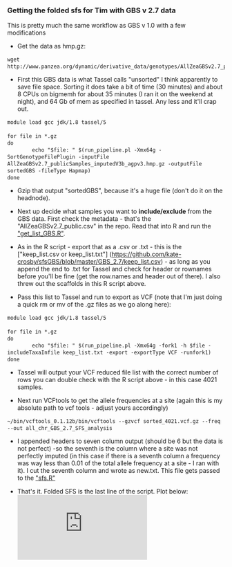 ### Getting the folded sfs for Tim with GBS v 2.7 data

This is pretty much the same workflow as GBS v 1.0 with a few modifications

-  Get the data as hmp.gz: 
```
wget http://www.panzea.org/dynamic/derivative_data/genotypes/AllZeaGBSv2.7_publicSamples_imputedV3b_agpv3.hmp.gz
```

- First this GBS data is what Tassel calls "unsorted" I think apparently to save file space. Sorting it does take a bit of time (30 minutes) and about 8 CPUs on bigmemh for about 35 minutes (I ran it on the weekend at night), and 64 Gb of mem as specified in tassel. Any less and it'll crap out.

```
module load gcc jdk/1.8 tassel/5

for file in *.gz
do
        echo "$file: " $(run_pipeline.pl -Xmx64g -SortGenotypeFilePlugin -inputFile AllZeaGBSv2.7_publicSamples_imputedV3b_agpv3.hmp.gz -outputFile sortedGBS -fileType Hapmap)
done
```

- Gzip that output "sortedGBS", because it's a huge file (don't do it on the headnode).

- Next up decide what samples you want to **include/exclude** from the GBS data. First check the metadata - that's the "AllZeaGBSv2.7_public.csv" in the repo. Read that into R and run the ["get_list_GBS.R"](https://github.com/kate-crosby/sfsGBS/blob/master/GBS_2.7/get_list_GBS.R).

- As in the R script - export that as a .csv or .txt - this is the ["keep_list.csv or keep_list.txt"] (https://github.com/kate-crosby/sfsGBS/blob/master/GBS_2.7/keep_list.csv) - as long as you append the end to .txt for Tassel and check for header or rownames before you'll be fine (get the row.names and header out of there). I also threw out the scaffolds in this R script above.

- Pass this list to Tassel and run to export as VCF (note that I'm just doing a quick rm or mv of the .gz files as we go along here):

```
module load gcc jdk/1.8 tassel/5

for file in *.gz
do
        echo "$file: " $(run_pipeline.pl -Xmx64g -fork1 -h $file -includeTaxaInfile keep_list.txt -export -exportType VCF -runfork1)
done

```

- Tassel will output your VCF reduced file list with the correct number of rows you can double check with the R script above - in this case 4021 samples.

- Next run VCFtools to get the allele frequencies at a site (again this is my absolute path to vcf tools - adjust yours accordingly)

```
~/bin/vcftools_0.1.12b/bin/vcftools --gzvcf sorted_4021.vcf.gz --freq --out all_chr_GBS_2.7_SFS_analysis
```

- I appended headers to seven column output (should be 6 but the data is not perfect) -so the seventh is the column where a site was not perfectly imputed (in this case if there is a seventh column a frequency was way less than 0.01 of the total allele frequency at a site - I ran with it). I cut the seventh column and wrote as new.txt. This file gets passed to the ["sfs.R"](https://github.com/kate-crosby/sfsGBS/blob/master/GBS_2.7/sfs.R)

- That's it. Folded SFS is the last line of the script. Plot below:
![SFS folded plot](https://github.com/kate-crosby/sfsGBS/blob/master/GBS_2.7/SFS_2.7.pdf)
